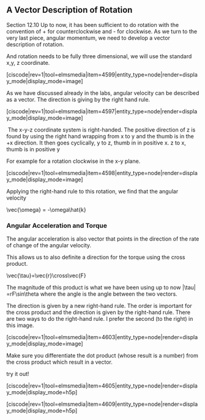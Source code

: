 ## A Vector Description of Rotation
<stop-note>
    <span slot="message">Section 12.10</span>
</stop-note>
Up to now, it has been sufficient to do rotation with the convention of + for counterclockwise and - for clockwise. 
As we turn to the very last piece, angular momentum, we need to develop a vector description of rotation. 

And rotation needs to be fully three dimensional, we will use the standard x,y, z coordinate.

[ciscode|rev=1|tool=elmsmedia|item=4599|entity_type=node|render=display_mode|display_mode=image]

As we have discussed already in the labs, angular velocity can be described as a vector. The direction is giving by the right hand rule. 

[ciscode|rev=1|tool=elmsmedia|item=4597|entity_type=node|render=display_mode|display_mode=image]

<lrndesign-sidenote label="Instructor Note" icon="bookmark" bg-color="#c2e5f2">
 The x-y-z coordinate system is right-handed. The positive direction of z is found by using the right hand wrapping from x to y and the thumb is in the +x direction. It then goes cyclically, y to z, thumb in in positive x. z to x, thumb is in positive y
</lrndesign-sidenote>

For example for a rotation clockwise in the x-y plane. 

[ciscode|rev=1|tool=elmsmedia|item=4598|entity_type=node|render=display_mode|display_mode=image]

Applying the right-hand rule to this rotation, we find that the angular velocity

</lrn-math>\vec{\omega} = -\omega\hat{k} </lrn-math>

### Angular Acceleration and Torque

The angular acceleration is also vector that points in the direction of the rate of change of the angular velocity. 

This allows us to also definite a direction for the torque using the cross product.

 <lrn-math>\vec{\tau}=\vec{r}\cross\vec{F} </lrn-math>
 
 The magnitude of this product is what we have been using up to now <lrn-math>|\tau| =rF\sin\theta </lrn-math> where the angle is the angle between the two vectors. 
 
The direction is given by a new right-hand rule. The order is important for the cross product and the direction is given by the right-hand rule. There are two ways to do the right-hand rule. I prefer the second (to the right) in this image.  

[ciscode|rev=1|tool=elmsmedia|item=4603|entity_type=node|render=display_mode|display_mode=image]

<lrndesign-sidenote label="Instructor Note" icon="bookmark" bg-color="#c2e5f2">
Make sure you differentiate the dot product (whose result is a number) from the cross product which result in a vector. 
</lrndesign-sidenote>

try it out!

[ciscode|rev=1|tool=elmsmedia|item=4605|entity_type=node|render=display_mode|display_mode=h5p]

[ciscode|rev=1|tool=elmsmedia|item=4609|entity_type=node|render=display_mode|display_mode=h5p]
